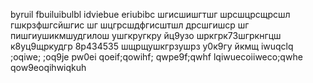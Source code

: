 byruil
fbuiluibulbl
idviebue eriubibc
шгисшишгтшг шрсшцрсщрсшл гшкрзфшгсйшгис шг
шцгрсшдфгисштшл дрсшгишср шг
пишгиушикмшудгилош ушгкругкру йц9узо шркгрк73шгркнгцш 
к8уц9щркудгр 8р4<F7>3<F9><F8>453<F9>5<F8> шщрщушкгрзушрз 
у0к9гу йкмщ
iwuqclq ;oqiwe; ;oq9je 
pw0ei qoeif;qowihf;
qwpe9f;qwhf lqiwuecoiiweco;qwhe
qow9eoqihwiqkuh